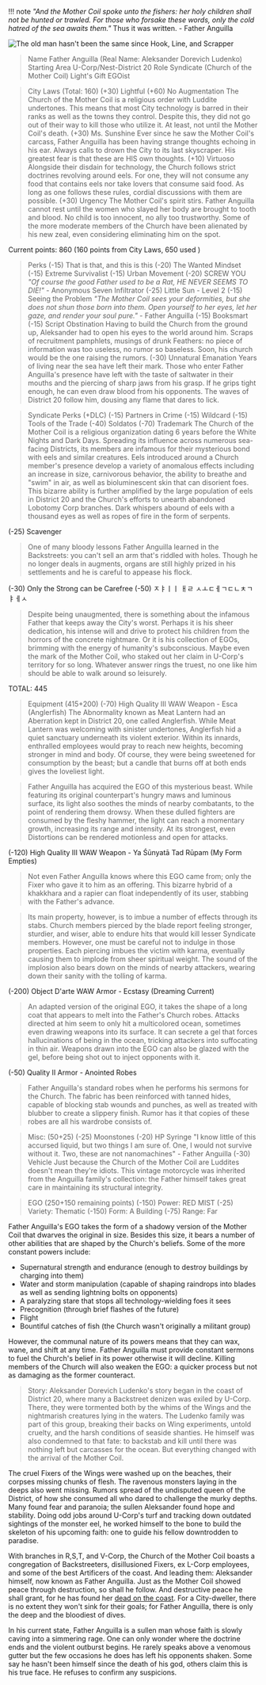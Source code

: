 !!! note *"And the Mother Coil spoke unto the fishers: her holy children shall not be hunted or trawled. For those who forsake these words, only the cold hatred of the sea awaits them."* Thus it was written. - Father Anguilla

![The old man hasn't been the same since Hook, Line, and Scrapper](https://static.wikia.nocookie.net/acecombat/images/7/76/Mihaly_Dark_Shadow_2.jpg/revision/latest?cb=20180830061015)

>Name
Father Anguilla (Real Name: Aleksander Dorevich Ludenko)
>Starting Area
U-Corp/Nest-District 20
>Role
Syndicate (Church of the Mother Coil)
>Light's Gift
EGOist

> City Laws (Total: 160)
(+30) Lightful
(+60) No Augmentation
> The Church of the Mother Coil is a religious order with Luddite undertones. This means that most City technology is barred in their ranks as well as the towns they control. Despite this, they did not go out of their way to kill those who utilize it. At least, not until the Mother Coil's death. 
(+30) Ms. Sunshine
> Ever since he saw the Mother Coil's carcass, Father Anguilla has been having strange thoughts echoing in his ear. Always calls to drown the City to its last skyscraper. His greatest fear is that these are HIS own thoughts.
(+10) Virtuoso
> Alongside their disdain for technology, the Church follows strict doctrines revolving around eels. For one, they will not consume any food that contains eels nor take lovers that consume said food. As long as one follows these rules, cordial discussions with them are possible.
(+30) Urgency
> The Mother Coil's spirit stirs. Father Anguilla cannot rest until the women who slayed her body are brought to tooth and blood. No child is too innocent, no ally too trustworthy. Some of the more moderate members of the Church have been alienated by his new zeal, even considering eliminating him on the spot.

Current points: 860 (160 points from City Laws, 650 used )

> Perks
(-15) That is that, and this is this
(-20) The Wanted Mindset 
(-15) Extreme Survivalist
(-15) Urban Movement
(-20) SCREW YOU
> *"Of course the good Father used to be a Rat, HE NEVER SEEMS TO DIE!"* - Anonymous Seven Infiltrator
(-25) Little Sun - Level 2
(-15) Seeing the Problem
> *"The Mother Coil sees your deformities, but she does not shun those born into them. Open yourself to her eyes, let her gaze, and render your soul pure."* - Father Anguilla
(-15) Booksmart
(-15) Script Obstination
> Having to build the Church from the ground up, Aleksander had to open his eyes to the world around him. Scraps of recruitment pamphlets, musings of drunk Feathers: no piece of information was too useless, no rumor so baseless. Soon, his church would be the one raising the rumors. 
(-30) Unnatural Emanation
> Years of living near the sea have left their mark. Those who enter Father Anguilla's presence have left with the taste of saltwater in their mouths and the piercing of sharp jaws from his grasp. If he grips tight enough, he can even draw blood from his opponents. The waves of District 20 follow him, dousing any flame that dares to lick. 

> Syndicate Perks (+DLC)
(-15) Partners in Crime
(-15) Wildcard
(-15) Tools of the Trade
(-40) Soldatos
(-70) Trademark
> The Church of the Mother Coil is a religious organization dating 6 years before the White Nights and Dark Days. Spreading its influence across numerous sea-facing Districts, its members are infamous for their mysterious bond with eels and similar creatures. Eels introduced around a Church member's presence develop a variety of anomalous effects including an increase in size, carnivorous behavior, the ability to breathe and "swim" in air, as well as bioluminescent skin that can disorient foes. This bizarre ability is further amplified by the large population of eels in District 20 and the Church's efforts to unearth abandoned Lobotomy Corp branches. Dark whispers abound of eels with a thousand eyes as well as ropes of fire in the form of serpents.

(-25) Scavenger
> One of many bloody lessons Father Anguilla learned in the Backstreets: you can't sell an arm that's riddled with holes. Though he no longer deals in augments, organs are still highly prized in his settlements and he is careful to appease his flock.
 
(-30) Only the Strong can be Carefree
(-50) ㅈㅑㅣㅣ ㅐㄹ ㅅㅗㄷㅔㄱㄷㄴㅊㄱㅑㅔㅅ
> Despite being unaugmented, there is something about the infamous Father that keeps away the City's worst. Perhaps it is his sheer dedication, his intense will and drive to protect his children from the horrors of the concrete nightmare. Or it is his collection of EGOs, brimming with the energy of humanity's subconscious. Maybe even the mark of the Mother Coil, who staked out her claim in U-Corp's territory for so long. Whatever answer rings the truest, no one like him should be able to walk around so leisurely.

TOTAL: 445
> Equipment (415+200)
(-70) High Quality III WAW Weapon - Esca (Anglerfish)
> The Abnormality known as Meat Lantern had an Aberration kept in District 20, one called Anglerfish. While Meat Lantern was welcoming with sinister undertones, Anglerfish hid a quiet sanctuary underneath its violent exterior. Within its innards, enthralled employees would pray to reach new heights, becoming stronger in mind and body. Of course, they were being sweetened for consumption by the beast; but a candle that burns off at both ends gives the loveliest light. 

> Father Anguilla has acquired the EGO of this mysterious beast. While featuring its original counterpart's hungry maws and luminous surface, its light also soothes the minds of nearby combatants, to the point of rendering them drowsy. When these dulled fighters are consumed by the fleshy hammer, the light can reach a momentary growth, increasing its range and intensity. At its strongest, even Distortions can be rendered motionless and open for attacks.

(-120) High Quality III WAW Weapon - Ya Śūnyatā Tad Rūpam (My Form Empties)
> Not even Father Anguilla knows where this EGO came from; only the Fixer who gave it to him as an offering. This bizarre hybrid of a khakkhara and a rapier can float independently of its user, stabbing with the Father's advance.

> Its main property, however, is to imbue a number of effects through its stabs. Church members pierced by the blade report feeling stronger, sturdier, and wiser, able to endure hits that would kill lesser Syndicate members. However, one must be careful not to indulge in those properties. Each piercing imbues the victim with karma, eventually causing them to implode from sheer spiritual weight. The sound of the implosion also bears down on the minds of nearby attackers, wearing down their sanity with the tolling of karma.

(-200) Object D'arte WAW Armor - Ecstasy (Dreaming Current)
> An adapted version of the original EGO, it takes the shape of a long coat that appears to melt into the Father's Church robes. Attacks directed at him seem to only hit a multicolored ocean, sometimes even drawing weapons into its surface. It can secrete a gel that forces hallucinations of being in the ocean, tricking attackers into suffocating in thin air. Weapons drawn into the EGO can also be glazed with the gel, before being shot out to inject opponents with it.

(-50) Quality II Armor - Anointed Robes
> Father Anguilla's standard robes when he performs his sermons for the Church. The fabric has been reinforced with tanned hides, capable of blocking stab wounds and punches, as well as treated with blubber to create a slippery finish. Rumor has it that copies of these robes are all his wardrobe consists of.

> Misc: (50+25)
(-25) Moonstones
(-20) HP Syringe
> "I know little of this accursed liquid, but two things I am sure of. One, I would not survive without it. Two, these are not nanomachines" - Father Anguilla 
(-30) Vehicle
> Just because the Church of the Mother Coil are Luddites doesn't mean they're idiots. This vintage motorcycle was inherited from the Anguilla family's collection: the Father himself takes great care in maintaining its structural integrity.

>EGO
(250+150 remaining points)
(-150) Power: RED MIST
(-25) Variety: Thematic 
(-150) Form: A Building
(-75) Range: Far

Father Anguilla's EGO takes the form of a shadowy version of the Mother Coil that dwarves the original in size. Besides this size, it bears a number of other abilities that are shaped by the Church's beliefs. Some of the more constant powers include:
- Supernatural strength and endurance (enough to destroy buildings by charging into them)
- Water and storm manipulation (capable of shaping raindrops into blades as well as sending lightning bolts on opponents)
- A paralyzing stare that stops all technology-wielding foes it sees
- Precognition (through brief flashes of the future)
- Flight
- Bountiful catches of fish (the Church wasn't originally a militant group)

However, the communal nature of its powers means that they can wax, wane, and shift at any time. Father Anguilla must provide constant sermons to fuel the Church's belief in its power otherwise it will decline. Killing members of the Church will also weaken the EGO: a quicker process but not as damaging as the former counteract.

> Story:
Aleksander Dorevich Ludenko's story began in the coast of District 20, where many a Backstreet denizen was exiled by U-Corp. There, they were tormented both by the whims of the Wings and the nightmarish creatures lying in the waters. The Ludenko family was part of this group, breaking their backs on Wing experiments, untold cruelty, and the harsh conditions of seaside shanties. He himself was also condemned to that fate: to backstab and kill until there was nothing left but carcasses for the ocean. But everything changed with the arrival of the Mother Coil. 

The cruel Fixers of the Wings were washed up on the beaches, their corpses missing chunks of flesh. The ravenous monsters laying in the deeps also went missing. Rumors spread of the undisputed queen of the District, of how she consumed all who dared to challenge the murky depths. Many found fear and paranoia; the sullen Aleksander found hope and stability. Doing odd jobs around U-Corp's turf and tracking down outdated sightings of the monster eel, he worked himself to the bone to build the skeleton of his upcoming faith: one to guide his fellow downtrodden to paradise. 

With branches in R,S,T, and V-Corp, the Church of the Mother Coil boasts a congregation of Backstreeters, disillusioned Fixers, ex L-Corp employees, and some of the best Artificers of the coast. And leading them: Aleksander himself, now known as Father Anguilla. Just as the Mother Coil showed peace through destruction, so shall he follow. And destructive peace he shall grant, for he has found her [dead on the coast](https://rentry.org/hooklineship). For a City-dweller, there is no extent they won't sink for their goals; for Father Anguilla, there is only the deep and the bloodiest of dives.

In his current state, Father Anguilla is a sullen man whose faith is slowly caving into a simmering rage. One can only wonder where the doctrine ends and the violent outburst begins. He rarely speaks above a venomous gutter but the few occasions he does has left his opponents shaken. Some say he hasn't been himself since the death of his god, others claim this is his true face. He refuses to confirm any suspicions.